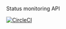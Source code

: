 Status monitoring API

[![CircleCI](https://circleci.com/gh/ryuichi1208/fuppd/tree/master.svg?style=svg)](https://circleci.com/gh/ryuichi1208/fuppd/tree/master)
